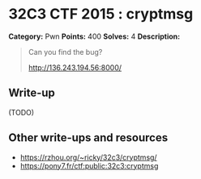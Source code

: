 # 32C3 CTF 2015 : cryptmsg

**Category:** Pwn
**Points:** 400
**Solves:** 4
**Description:**

> Can you find the bug?
> 
> 
> <http://136.243.194.56:8000/>


## Write-up

(TODO)

## Other write-ups and resources

* <https://rzhou.org/~ricky/32c3/cryptmsg/>
* <https://pony7.fr/ctf:public:32c3:cryptmsg>
